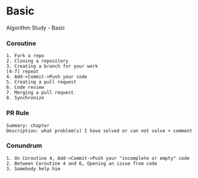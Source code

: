 # Basic
Algorithm Study - Basic

### Coroutine
    1. Fork a repo
    2. Cloning a repository
    3. Creating a branch for your work
    [4-7] repeat
    4. Add->Commit->Push your code
    5. Creating a pull request
    6. Code review
    7. Merging a pull request
    8. Synchronize

### PR Rule
    Summary: chapter
    Description: what problem(s) I have solved or can not solve + comment

### Conundrum
    1. On Coroutine 4, Add->Commit->Push your "incomplete or empty" code
    2. Between Coroutine 4 and 6, Opening an issue from code
    3. Somebody help him
